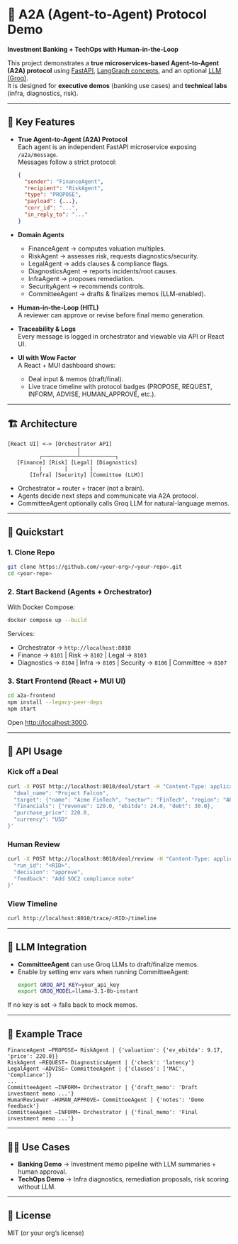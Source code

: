 # 🤝 A2A (Agent-to-Agent) Protocol Demo  
**Investment Banking + TechOps with Human-in-the-Loop**

This project demonstrates a **true microservices-based Agent-to-Agent (A2A) protocol** using [FastAPI](https://fastapi.tiangolo.com/), [LangGraph concepts](https://www.langchain.com/langgraph), and an optional [LLM (Groq)](https://groq.com/).  
It is designed for **executive demos** (banking use cases) and **technical labs** (infra, diagnostics, risk).  

---

## 🌟 Key Features
- **True Agent-to-Agent (A2A) Protocol**  
  Each agent is an independent FastAPI microservice exposing `/a2a/message`.  
  Messages follow a strict protocol:  
  ```json
  {
    "sender": "FinanceAgent",
    "recipient": "RiskAgent",
    "type": "PROPOSE",
    "payload": {...},
    "corr_id": "...",
    "in_reply_to": "..."
  }
  ```

- **Domain Agents**  
  - FinanceAgent → computes valuation multiples.  
  - RiskAgent → assesses risk, requests diagnostics/security.  
  - LegalAgent → adds clauses & compliance flags.  
  - DiagnosticsAgent → reports incidents/root causes.  
  - InfraAgent → proposes remediation.  
  - SecurityAgent → recommends controls.  
  - CommitteeAgent → drafts & finalizes memos (LLM-enabled).  

- **Human-in-the-Loop (HITL)**  
  A reviewer can approve or revise before final memo generation.  

- **Traceability & Logs**  
  Every message is logged in orchestrator and viewable via API or React UI.  

- **UI with Wow Factor**  
  A React + MUI dashboard shows:  
  - Deal input & memos (draft/final).  
  - Live trace timeline with protocol badges (PROPOSE, REQUEST, INFORM, ADVISE, HUMAN_APPROVE, etc.).

---

## 🏗 Architecture
```
[React UI] <—> [Orchestrator API]
                      |
          ┌───────────┴───────────┐
   [Finance] [Risk] [Legal] [Diagnostics]
          |       |       |
       [Infra] [Security] [Committee (LLM)]
```

- Orchestrator = router + tracer (not a brain).  
- Agents decide next steps and communicate via A2A protocol.  
- CommitteeAgent optionally calls Groq LLM for natural-language memos.  

---

## 🚀 Quickstart

### 1. Clone Repo
```bash
git clone https://github.com/<your-org>/<your-repo>.git
cd <your-repo>
```

### 2. Start Backend (Agents + Orchestrator)
With Docker Compose:
```bash
docker compose up --build
```

Services:
- Orchestrator → `http://localhost:8010`  
- Finance → `8101` | Risk → `8102` | Legal → `8103`  
- Diagnostics → `8104` | Infra → `8105` | Security → `8106` | Committee → `8107`  

### 3. Start Frontend (React + MUI UI)
```bash
cd a2a-frontend
npm install --legacy-peer-deps
npm start
```
Open [http://localhost:3000](http://localhost:3000).

---

## 📡 API Usage

### Kick off a Deal
```bash
curl -X POST http://localhost:8010/deal/start -H "Content-Type: application/json" -d '{
  "deal_name": "Project Falcon",
  "target": {"name": "Acme FinTech", "sector": "FinTech", "region": "APAC"},
  "financials": {"revenue": 120.0, "ebitda": 24.0, "debt": 30.0},
  "purchase_price": 220.0,
  "currency": "USD"
}'
```

### Human Review
```bash
curl -X POST http://localhost:8010/deal/review -H "Content-Type: application/json" -d '{
  "run_id": "<RID>",
  "decision": "approve",
  "feedback": "Add SOC2 compliance note"
}'
```

### View Timeline
```bash
curl http://localhost:8010/trace/<RID>/timeline
```

---

## 🤖 LLM Integration
- **CommitteeAgent** can use Groq LLMs to draft/finalize memos.  
- Enable by setting env vars when running CommitteeAgent:  
  ```bash
  export GROQ_API_KEY=your_api_key
  export GROQ_MODEL=llama-3.1-8b-instant
  ```

If no key is set → falls back to mock memos.

---

## 🔎 Example Trace
```
FinanceAgent —PROPOSE→ RiskAgent | {'valuation': {'ev_ebitda': 9.17, 'price': 220.0}}
RiskAgent —REQUEST→ DiagnosticsAgent | {'check': 'latency'}
LegalAgent —ADVISE→ CommitteeAgent | {'clauses': ['MAC', 'Compliance']}
...
CommitteeAgent —INFORM→ Orchestrator | {'draft_memo': 'Draft investment memo ...'}
HumanReviewer —HUMAN_APPROVE→ CommitteeAgent | {'notes': 'Demo feedback'}
CommitteeAgent —INFORM→ Orchestrator | {'final_memo': 'Final investment memo ...'}
```

---

## 🧑‍💻 Use Cases
- **Banking Demo** → Investment memo pipeline with LLM summaries + human approval.  
- **TechOps Demo** → Infra diagnostics, remediation proposals, risk scoring without LLM.  

---

## 📜 License
MIT (or your org’s license)
